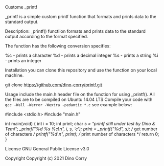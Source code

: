 Custome _printf

_printf is a simple custom printf function that formats and prints data to the standard output.

Description:
_printf() functiion formats and prints data to the standard output according to the format specified.



The function has the following conversion specifies:

%c - prints a character
%d - prints a decimal integer
%s - prints a string
%i - prints an integer



Installation
you can clone this repository and use the function on your local machine.

git clone https://github.com/dino-corry/printf.git


Usage
include the main.h header file on the function for using _printf().
All the files are to be compiled on Ubuntu 14.04 LTS
Compile your code with `gcc -Wall -Werror -Wextra -pedantic *.c`
see example below:


#include <stdio.h>
#include "main.h"

int main(void)
{
    int i = 10;
    int print;
    char *s = "printf still under test by Dino & Temi";
    _printf("%d %s %c\n", i, s, 'c');
     print =  _printf("%d", s); /* get number of characters */
     printf("%d\n", print); /* print number of characters */
    return 0;
}

License
GNU General Public License v3.0

Copyright
Copyright (c) 2021 Dino Corry
